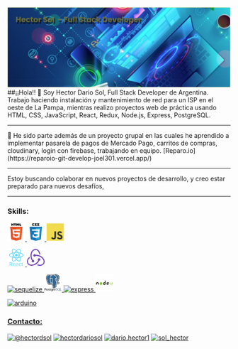 <img src="./imagen/banner.png" style="max-width: 100%;">
##¡¡Hola!! 👋 Soy Hector Dario Sol, Full Stack Developer de Argentina. Trabajo haciendo instalación y mantenimiento de red para un ISP en el oeste de La Pampa, mientras realizo proyectos web de práctica usando HTML, CSS, JavaScript, React, Redux, Node.js, Express, PostgreSQL.
<hr>
🔭 He sido parte además de un proyecto grupal en las cuales he aprendido a implementar pasarela de pagos de Mercado Pago, carritos de compras, cloudinary, login con firebase, trabajando en equipo. [Reparo.io](https://reparoio-git-develop-joel301.vercel.app/)
<hr>
Estoy buscando colaborar en nuevos proyectos de desarrollo, y creo estar preparado para nuevos desafíos, 
<hr>
<h3 align="left">Skills:</h3>
<p align="left"> 

<a href="https://www.w3schools.com/html/" target="_blank" rel="html"> <img src="https://raw.githubusercontent.com/devicons/devicon/master/icons/html5/html5-original-wordmark.svg" alt="html5" width="40" height="40"/> </a> </a> <a href="https://www.w3schools.com/css/" target="_blank" rel="css"> <img src="https://raw.githubusercontent.com/devicons/devicon/master/icons/css3/css3-original-wordmark.svg" alt="css3" width="40" height="40"/> </a> <a href="https://developer.mozilla.org/en-US/docs/Web/JavaScript" target="_blank" rel="javascript"> <img src="https://raw.githubusercontent.com/devicons/devicon/master/icons/javascript/javascript-original.svg" alt="javascript" width="40" height="40"/> </a>
 
<a href="https://reactjs.org/" target="_blank" rel="noreferrer"> <img src="https://raw.githubusercontent.com/devicons/devicon/master/icons/react/react-original-wordmark.svg" alt="react" width="40" height="40"/> </a> <a href="https://redux.js.org" target="_blank" rel="noreferrer"> <img src="https://raw.githubusercontent.com/devicons/devicon/master/icons/redux/redux-original.svg" alt="redux" width="40" height="40"/> </a> 

<a href="https://sequelize.org/" target="_blank" rel="sequelize"> <img src="https://sequelize.org/img/logo.svg" alt="sequelize" width="40" height="40"/> <a href="https://www.postgresql.org" target="_blank" rel="postgresql"> <img src="https://raw.githubusercontent.com/devicons/devicon/master/icons/postgresql/postgresql-original-wordmark.svg" alt="postgresql" width="40" height="40"/> </a> <a href="https://expressjs.com" target="_blank" rel="express js"> <img src="https://user-images.githubusercontent.com/95602009/202618167-b4aa87e0-b73f-410e-8b0f-ccb46aab510a.png" alt="express" width="40" height="40"/> </a> <a href="https://nodejs.org" target="_blank" rel="node js"> <img src="https://raw.githubusercontent.com/devicons/devicon/master/icons/nodejs/nodejs-original-wordmark.svg" alt="nodejs" width="40" height="40"/> </a> 

<a href="https://www.arduino.cc/" target="_blank" rel="arduino"> <img src="https://cdn.worldvectorlogo.com/logos/arduino-1.svg" alt="arduino" width="40" height="40"/>
</p>

<h3 align="left">Contacto:</h3>
<p align="left">
<a href="https://twitter.com/@hectordsol" target="blank"><img align="center" src="https://raw.githubusercontent.com/rahuldkjain/github-profile-readme-generator/master/src/images/icons/Social/twitter.svg" alt="@hectordsol" height="30" width="40" /></a>
<a href="https://linkedin.com/in/hectordariosol" target="blank"><img align="center" src="https://raw.githubusercontent.com/rahuldkjain/github-profile-readme-generator/master/src/images/icons/Social/linked-in-alt.svg" alt="hectordariosol" height="30" width="40" /></a>
<a href="https://fb.com/dario.hector1" target="blank"><img align="center" src="https://raw.githubusercontent.com/rahuldkjain/github-profile-readme-generator/master/src/images/icons/Social/facebook.svg" alt="dario.hector1" height="30" width="40" /></a>
<a href="https://instagram.com/sol_hector" target="blank"><img align="center" src="https://raw.githubusercontent.com/rahuldkjain/github-profile-readme-generator/master/src/images/icons/Social/instagram.svg" alt="sol_hector" height="30" width="40" /></a>
</p>
